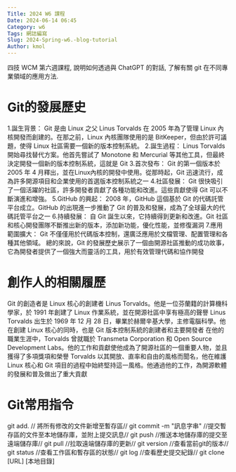 ```yaml
---
Title: 2024 W6 課程
Date: 2024-06-14 06:45
Category: w6
Tags: 網誌編寫
Slug: 2024-Spring-w6.-blog-tutorial
Author: kmol
---
```


四技 WCM 第六週課程, 說明如何透過與 ChatGPT 的對話, 了解有關 git 在不同專業領域的應用方法.

<!-- PELICAN_END_SUMMARY -->

# Git的發展歷史
1.誕生背景： Git 是由 Linux 之父 Linus Torvalds 在 2005 年為了管理 Linux 內核開發而創建的。在那之前，Linux 內核團隊使用的是 BitKeeper，但由於許可議題，使得 Linux 社區需要一個新的版本控制系統。
2.誕生過程： Linus Torvalds開始尋找替代方案。他首先嘗試了 Monotone 和 Mercurial 等其他工具，但最終決定開發一個新的版本控制系統，這就是 Git
3.首次發布： Git 的第一個版本於 2005 年 4 月釋出，並在Linux內核的開發中使用。從那時起，Git 迅速流行，成為許多開源項目和企業使用的首選版本控制系統之一
4.社區發展： Git 很快吸引了一個活躍的社區，許多開發者貢獻了各種功能和改進。這些貢獻使得 Git 可以不斷演進和增強。
5.GitHub 的興起： 2008 年，GitHub 這個基於 Git 的代碼託管平台成立。GitHub 的出現進一步推動了 Git 的普及和發展，成為了全球最大的代碼託管平台之一
6.持續發展： 自 Git 誕生以來，它持續得到更新和改進。Git 社區和核心開發團隊不斷推出新的版本，添加新功能，優化性能，並修復漏洞
7.應用範圍擴大： Git 不僅僅用於代碼版本控制，還廣泛應用於文檔管理、配置管理和各種其他領域。
總的來說，Git 的發展歷史展示了一個由開源社區推動的成功故事，它為開發者提供了一個強大而靈活的工具，用於有效管理代碼和協作開發

# 創作人的相關履歷
Git 的創造者是 Linux 核心的創建者 Linus Torvalds。他是一位芬蘭籍的計算機科學家，於 1991 年創建了 Linux 作業系統，並在開源社區中享有極高的聲譽
Linus Torvalds 出生於 1969 年 12 月 28 日，畢業於赫爾辛基大學，主修電腦科學。他在創建 Linux 核心的同時，也是 Git 版本控制系統的創建者和主要開發者
在他的職業生涯中，Torvalds 曾就職於 Transmeta Corporation 和 Open Source Development Labs。他的工作和貢獻使他成為了開源社區的一個重要人物，並且獲得了多項獎項和榮譽
Torvalds 以其開放、直率和自由的風格而聞名，他在維護 Linux 核心和 Git 項目的過程中始終堅持這一風格。他通過他的工作，為開源軟體的發展和普及做出了重大貢獻

# Git常用指令
git add. 
// 將所有修改的文件新增至暫存區//
git commit -m "訊息字串"
//提交暫存區的文件至本地儲存庫，並附上提交訊息//
git push
 //推送本地儲存庫的提交至遠端儲存庫//
git pull 
//拉取遠端儲存庫的更新//
git version
 //查看當前git的版本//
git status
 //查看工作區和暫存區的狀態//
git log
//查看歷史提交紀錄//
git clone [URL] [本地目錄]

